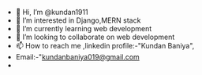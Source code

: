 - 👋 Hi, I’m @kundan1911
- 👀 I’m interested in Django,MERN stack
- 🌱 I’m currently learning web development
- 💞️ I’m looking to collaborate on web development
- 📫 How to reach me ,linkedin profile:-"Kundan Baniya",
- Email:-"kundanbaniya019@gmail.com
- 

<!---
kundan1911/kundan1911 is a ✨ special ✨ repository because its `README.md` (this file) appears on your GitHub profile.
You can click the Preview link to take a look at your changes.
--->
